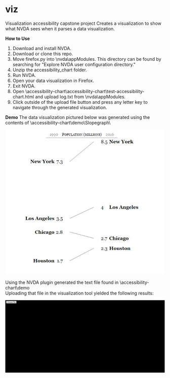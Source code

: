 # viz
Visualization accessibility capstone project
Creates a visualization to show what NVDA sees when it parses a data visualization.

**How to Use**
1. Download and install NVDA.
2. Download or clone this repo.
3. Move firefox.py into \nvda\appModules. This directory can be found by searching for "Explore NVDA user configuration directory."
4. Unzip the accessibility_chart folder.
5. Run NVDA.
6. Open your data visualization in Firefox.
7. Exit NVDA.
8. Open \accessibility-chart\accessibility-chart\test-accessibility-chart.html and upload log.txt from \nvda\appModules.
9. Click outside of the upload file button and press any letter key to navigate through the generated visualization.

**Demo**
The data visualization pictured below was generated using the contents of \accessibility-chart\demo\Slopegraph\

![](Slopegraph.JPG)

Using the NVDA plugin generated the text file found in \accessibility-chart\demo\
Uploading that file in the visualization tool yielded the following results:

![](demo.gif)